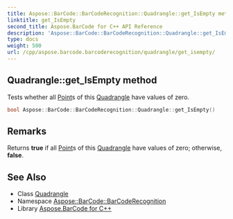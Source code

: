 ```yaml
---
title: Aspose::BarCode::BarCodeRecognition::Quadrangle::get_IsEmpty method
linktitle: get_IsEmpty
second_title: Aspose.BarCode for C++ API Reference
description: 'Aspose::BarCode::BarCodeRecognition::Quadrangle::get_IsEmpty method. Tests whether all Points of this Quadrangle have values of zero in C++.'
type: docs
weight: 500
url: /cpp/aspose.barcode.barcoderecognition/quadrangle/get_isempty/
---
```

## Quadrangle::get_IsEmpty method


Tests whether all [Point](../)s of this [Quadrangle](../) have values of zero.

```cpp
bool Aspose::BarCode::BarCodeRecognition::Quadrangle::get_IsEmpty()
```

## Remarks


Returns **true** if all [Point](../)s of this [Quadrangle](../) have values of zero; otherwise, **false**.



## See Also

* Class [Quadrangle](../)
* Namespace [Aspose::BarCode::BarCodeRecognition](../../)
* Library [Aspose.BarCode for C++](../../../)
